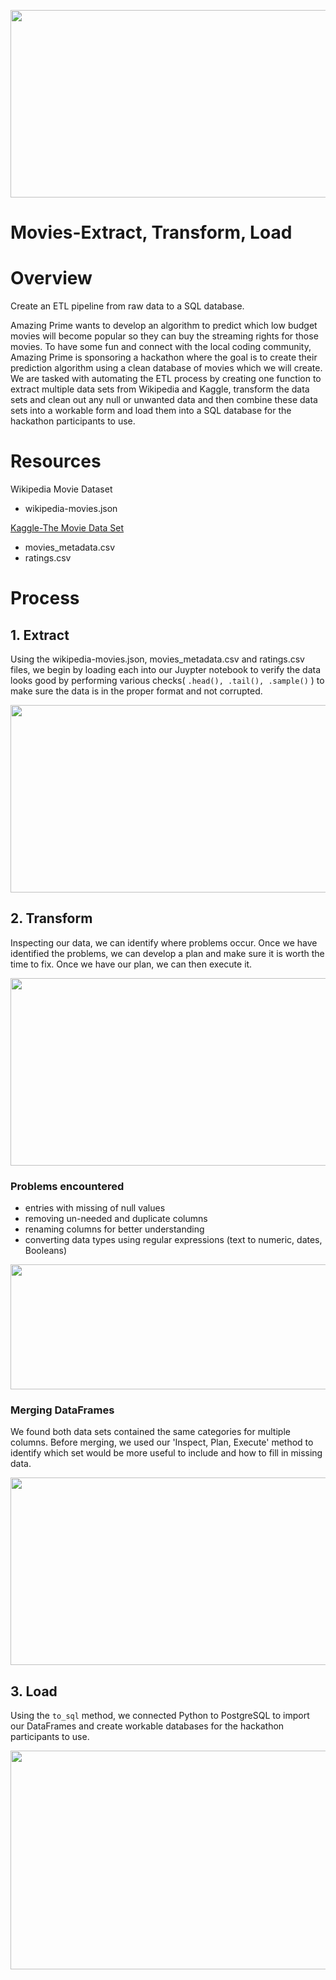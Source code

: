 <p align="center">
  <img width="560" height="300" src="https://user-images.githubusercontent.com/74840026/129463848-c1f38fe3-8a1a-4094-b29a-f40178e10d81.PNG">
</p>

# Movies-Extract, Transform, Load

# Overview
Create an ETL pipeline from raw data to a SQL database.  

Amazing Prime wants to develop an algorithm to predict which low budget movies will become popular so they can buy the streaming rights for those movies.  To have some fun and connect with the local coding community, Amazing Prime is sponsoring a hackathon where the goal is to create their prediction algorithm using a clean database of movies which we will create.  We are tasked with automating the ETL process by creating one function to extract multiple data sets from Wikipedia and Kaggle, transform the data sets and clean out any null or unwanted data and then combine these data sets into a workable form and load them into a SQL database for the hackathon participants to use.

# Resources
Wikipedia Movie Dataset
  - wikipedia-movies.json 

[Kaggle-The Movie Data Set](https://www.kaggle.com/rounakbanik/the-movies-dataset)
  - movies_metadata.csv 
  - ratings.csv
# Process
## 1. Extract
Using the wikipedia-movies.json, movies_metadata.csv and ratings.csv files, we begin by loading each into our Juypter notebook to verify the data looks good by performing various checks( `.head(), .tail(), .sample()` ) to make sure the data is in the proper format and not corrupted.

<p align="center">
  <img width="560" height="300" src="https://user-images.githubusercontent.com/74840026/129465153-2aa76c4e-7612-42ba-8028-347047fc82a3.PNG">
</p>

## 2. Transform
Inspecting our data, we can identify where problems occur.  Once we have identified the problems, we can develop a plan and make sure it is worth the time to fix.  Once we have our plan, we can then execute it.

<p align="center">
  <img width="560" height="300" src="https://user-images.githubusercontent.com/74840026/129465161-71bbae32-9c06-4b90-a5f6-6281ffdb9db2.PNG">
</p>

  ### Problems encountered
   - entries with missing of null values
   - removing un-needed and duplicate columns
   - renaming columns for better understanding
   - converting data types using regular expressions (text to numeric, dates, Booleans)
   
<p align="center">
  <img width="860" height="200" src="https://user-images.githubusercontent.com/74840026/129465166-1ba42440-5e9e-468f-b82c-c4e04c850d95.PNG">
</p>

  ### Merging DataFrames
  We found both data sets contained the same categories for multiple columns.  Before merging, we used our 'Inspect, Plan, Execute' method to identify which set would be more  useful to include and how to fill in missing data.

<p align="center">
  <img width="860" height="300" src="https://user-images.githubusercontent.com/74840026/129465168-1c0bd502-90ff-4437-bde5-d691e85282a4.PNG">
</p>

## 3. Load
Using the `to_sql` method, we connected Python to PostgreSQL to import our DataFrames and create workable databases for the hackathon participants to use. 

<p align="center">
  <img width="860" height="350" src="https://user-images.githubusercontent.com/74840026/129465169-41efccc5-48e3-4b88-af53-0ef4eb56751c.PNG">
</p>
